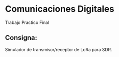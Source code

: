 # Comunicaciones Digitales

Trabajo Practico Final

## Consigna:

Simulador de transmisor/receptor de LoRa para SDR.
